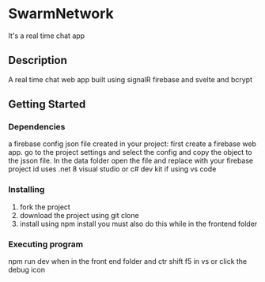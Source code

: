 # SwarmNetwork

It's a real time chat app

## Description

A real time chat web app built using signalR firebase and svelte and bcrypt

## Getting Started

### Dependencies
a firebase config json file created in your project:
first create a firebase web app.
go to the project settings and select the config and copy the object to the jsson file. 
In the data folder open the file and replace with your firebase project id
uses .net 8
visual studio or c# dev kit if using vs code
### Installing
1. fork the project
2. download the project using git clone
3. install using npm install you must also do this while in the frontend folder

### Executing program
 npm run dev when in the front end folder and ctr shift f5 in vs or click the debug icon
